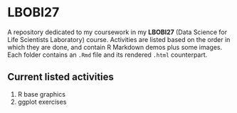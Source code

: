 # LBOBI27

A repository dedicated to my coursework in my **LBOBI27** (Data Science for Life Scientists Laboratory) course. Activities are listed based on the order in which they are done, and contain R Markdown demos plus some images. Each folder contains an `.Rmd` file and its rendered `.html` counterpart.

## Current listed activities
1. R base graphics
2. ggplot exercises
